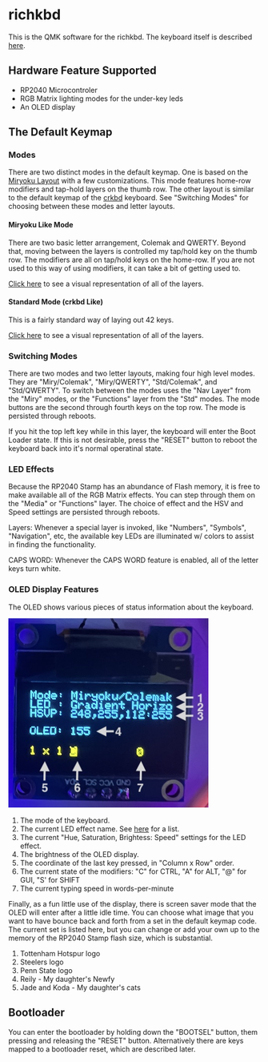 # richkbd

This is the QMK software for the richkbd. The keyboard itself is described [here](https://github.com/rvnash/richkbd).

## Hardware Feature Supported

- RP2040 Microcontroler
- RGB Matrix lighting modes for the under-key leds
- An OLED display

## The Default Keymap

### Modes

There are two distinct modes in the default keymap. One is based on the [Miryoku Layout](https://github.com/manna-harbour/miryoku) with a few customizations. This mode features home-row modifiers and tap-hold layers on the thumb row. The other layout is similar to the default keymap of the [crkbd](https://github.com/qmk/qmk_firmware/tree/master/keyboards/crkbd) keyboard. See "Switching Modes" for choosing between these modes and letter layouts.

#### Miryoku Like Mode

There are two basic letter arrangement, Colemak and QWERTY. Beyond that, moving between the layers is controlled my tap/hold key on the thumb row. The modifiers are all on tap/hold keys on the home-row. If you are not used to this way of using modifiers, it can take a bit of getting used to.

[Click here](miry.md) to see a visual representation of all of the layers.

#### Standard Mode (crkbd Like)

This is a fairly standard way of laying out 42 keys.

[Click here](std.md) to see a visual representation of all of the layers.

### Switching Modes

There are two modes and two letter layouts, making four high level modes. They are "Miry/Colemak", "Miry/QWERTY", "Std/Colemak", and "Std/QWERTY". To switch between the modes uses the "Nav Layer" from the "Miry" modes, or the "Functions" layer from the "Std" modes. The mode buttons are the second through fourth keys on the top row. The mode is persisted through reboots.

If you hit the top left key while in this layer, the keyboard will enter the Boot Loader state. If this is not desirable, press the "RESET" button to reboot the keyboard back into it's normal operatinal state.

### LED Effects

Because the RP2040 Stamp has an abundance of Flash memory, it is free to make available all of the RGB Matrix effects. You can step through them on the "Media" or "Functions" layer. The choice of effect and the HSV and Speed settings are persisted through reboots.

Layers: Whenever a special layer is invoked, like "Numbers", "Symbols", "Navigation", etc, the available key LEDs are illuminated w/ colors to assist in finding the functionality.

CAPS WORD: Whenever the CAPS WORD feature is enabled, all of the letter keys turn white.

### OLED Display Features

The OLED shows various pieces of status information about the keyboard.

![OLED](images/OLED.jpg)

1. The mode of the keyboard.
2. The current LED effect name. See [here](https://docs.qmk.fm/#/feature_rgb_matrix?id=rgb-matrix-effects) for a list.
3. The current "Hue, Saturation, Brightess: Speed" settings for the LED effect.
4. The brightness of the OLED display.
5. The coordinate of the last key pressed, in "Column x Row" order.
6. The current state of the modifiers: "C" for CTRL, "A" for ALT, "@" for GUI, "S' for SHIFT
7. The current typing speed in words-per-minute

Finally, as a fun little use of the display, there is screen saver mode that the OLED will enter after a little idle time. You can choose what image that you want to have bounce back and forth from a set in the default keymap code. The current set is listed here, but you can change or add your own up to the memory of the RP2040 Stamp flash size, which is substantial.

1. Tottenham Hotspur logo
2. Steelers logo
3. Penn State logo
4. Reily - My daughter's Newfy
5. Jade and Koda - My daughter's cats

## Bootloader

You can enter the bootloader by holding down the "BOOTSEL" button, them pressing and releasing the "RESET" button. Alternatively there are keys mapped to a bootloader reset, which are described later.
